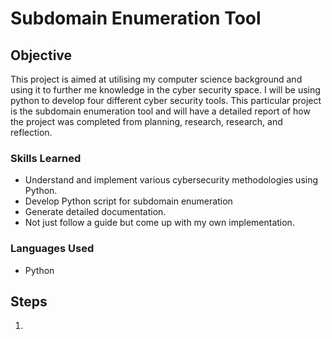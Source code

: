 # Subdomain Enumeration Tool

## Objective

This project is aimed at utilising my computer science background and using it to further me knowledge in the cyber security space. I will be using python to develop four different cyber security tools. This particular project is the subdomain enumeration tool and will have a detailed report of how the project was completed from planning, research, research, and reflection.

### Skills Learned

- Understand and implement various cybersecurity methodologies using Python.
- Develop Python script for subdomain enumeration
- Generate detailed documentation.
- Not just follow a guide but come up with my own implementation.

### Languages Used

- Python


## Steps

1. 

